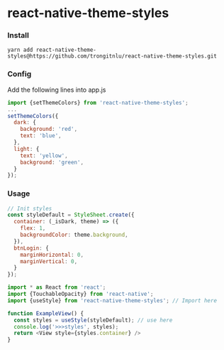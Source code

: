 # react-native-theme-styles
### Install
`yarn add react-native-theme-styles@https://github.com/trongitnlu/react-native-theme-styles.git`

### Config
Add the following lines into app.js
```javascript
import {setThemeColors} from 'react-native-theme-styles';
...
setThemeColors({
  dark: {
    background: 'red',
    text: 'blue',
  },
  light: {
    text: 'yellow',
    background: 'green',
  }
});
```

### Usage

```javascript
// Init styles
const styleDefault = StyleSheet.create({
  container: (_isDark, theme) => ({
    flex: 1,
    backgroundColor: theme.background,
  }),
  btnLogin: {
    marginHorizontal: 0,
    marginVertical: 0,
  }
});

import * as React from 'react';
import {TouchableOpacity} from 'react-native';
import {useStyle} from 'react-native-theme-styles'; // Import here

function ExampleView() {
  const styles = useStyle(styleDefault); // use here
  console.log('>>>styles', styles);
  return <View style={styles.container} />
}
```
